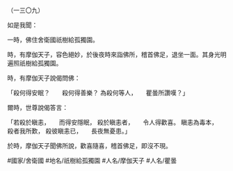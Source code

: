 （一三〇九）

如是我聞：

一時，佛住舍衛國祇樹給孤獨園。

時，有摩伽天子，容色絕妙，於後夜時來詣佛所，稽首佛足，退坐一面。其身光明遍照祇樹給孤獨園。

時，有摩伽天子說偈問佛：

「殺何得安眠？　　殺何得善樂？
為殺何等人，　　瞿曇所讚嘆？」

爾時，世尊說偈答言：

「若殺於瞋恚，　　而得安隱眠，
殺於瞋恚者，　　令人得歡喜。
瞋恚為毒本，　　殺者我所歎，
殺彼瞋恚已，　　長夜無憂患。」

於時，摩伽天子聞佛所說，歡喜隨喜，稽首佛足，即沒不現。

#國家/舍衛國
#地名/祇樹給孤獨園
#人名/摩伽天子
#人名/瞿曇
